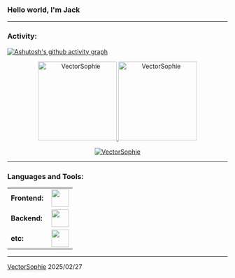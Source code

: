<link rel="stylesheet" type='text/css' href="https://cdn.jsdelivr.net/gh/devicons/devicon@latest/devicon.min.css" />

### Hello world, I'm Jack ###

------
<h3 align="left">Activity:</h3>

[![Ashutosh's github activity graph](https://github-readme-activity-graph.vercel.app/graph?username=VectorSophie&bg_color=100f0f&color=4c5e9e&line=4c569e&point=403e41&area=true&hide_border=true)](https://github.com/ashutosh00710/github-readme-activity-graph)

<div align="center">
  <a href="https://github.com/VectorSophie">
    <img height="180em" src="https://github-readme-stats.vercel.app/api/top-langs?username=VectorSophie&show_icons=true&locale=en&layout=compact&theme=tokyonight" alt="VectorSophie"/>
    <img height="180em" src="https://github-readme-stats.vercel.app/api?username=VectorSophie&show_icons=true&locale=en&layout=compact&theme=tokyonight" alt="VectorSophie"/>
  </a>
</div>
<p align="center">
  <a href="https://github.com/VectorSophie">
    <img src="https://github-readme-streak-stats.herokuapp.com/?user=VectorSophie&&theme=tokyonight" alt="VectorSophie" />
  </a>
</p>

------
<h3 align="left">Languages and Tools:</h3>
<table>
    <tr>
        <td style="font-weight: bold; padding-right: 10px; vertical-align: center;">Frontend:</td>
        <td><img height="40" src="https://skillicons.dev/icons?i=tailwind,html,css,js,ts,figma,nextjs"/></td>
    </tr>
    <tr>
        <td style="font-weight: bold; padding-right: 10px; vertical-align: center; border: none;">Backend:</td>
        <td><img height="40" src="https://skillicons.dev/icons?i=java,python,nodejs,vite"/></td>
    </tr>
    <tr>
        <td style="font-weight: bold; padding-right: 10px; vertical-align: center; border: none;">etc:</td>
        <td><img height="40" src="https://skillicons.dev/icons?i=vscode,eclipse, npm, pnpm, docker, git, github"/></td>
    </tr>
</table>

------
[VectorSophie](https://github.com/VectorSophie)
2025/02/27
